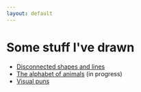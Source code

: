 ```yaml
---
layout: default
---
```


# Some stuff I've drawn

- [Disconnected shapes and lines ](/drawings/lines-and-shapes)
- [The alphabet of animals](/drawings/alphabet-animals) (in progress)
- [Visual puns](/drawings/visual-puns)
